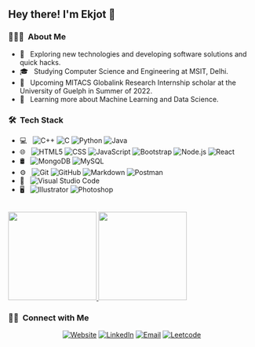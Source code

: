 <!-- ### Hi there 👋 -->

<!-- <img src="https://raw.githubusercontent.com/AVS1508/AVS1508/master/assets/Aditya%20Vikram%20Singh%20Banner.png"> -->

<h2> Hey there! I'm Ekjot 👋</h2>

<h3> 👨🏻‍💻 &nbsp;About Me </h3>

- 🤔 &nbsp; Exploring new technologies and developing software solutions and quick hacks.
- 🎓 &nbsp; Studying Computer Science and Engineering at MSIT, Delhi.
- 💼 &nbsp; Upcoming MITACS Globalink Research Internship scholar at the University of Guelph in Summer of 2022.
- 🌱 &nbsp; Learning more about Machine Learning and Data Science.
<!-- - ✍️ &nbsp; Pursuing Graphic Design and Blog Writing as hobbies/side hustles. -->

<h3> 🛠 &nbsp;Tech Stack</h3>

  
<!--   ![R (Statistics)](https://img.shields.io/badge/-R-333333?style=flat&logo=R&logoColor=276DC3) -->

<!--   ![RStudio](https://img.shields.io/badge/-RStudio-333333?style=flat&logo=rstudio) -->
<!--   ![Eclipse](https://img.shields.io/badge/-Eclipse-333333?style=flat&logo=eclipse-ide&logoColor=2C2255) -->
<!--   ![InDesign](https://img.shields.io/badge/-InDesign-333333?style=flat&logo=adobe-indesign) -->


- 💻 &nbsp;
  ![C++](https://img.shields.io/badge/-C++-333333?style=flat&logo=C%2B%2B&logoColor=00599C)
  ![C](https://img.shields.io/badge/-C-333333?style=flat&logo=C%2B%2B&logoColor=00599C)
  ![Python](https://img.shields.io/badge/-Python-333333?style=flat&logo=python)
  ![Java](https://img.shields.io/badge/-Java-333333?style=flat&logo=Java&logoColor=007396)
- 🌐 &nbsp;
  ![HTML5](https://img.shields.io/badge/-HTML5-333333?style=flat&logo=HTML5)
  ![CSS](https://img.shields.io/badge/-CSS-333333?style=flat&logo=CSS3&logoColor=1572B6)
  ![JavaScript](https://img.shields.io/badge/-JavaScript-333333?style=flat&logo=javascript)
  ![Bootstrap](https://img.shields.io/badge/-Bootstrap-333333?style=flat&logo=bootstrap&logoColor=563D7C)
  ![Node.js](https://img.shields.io/badge/-Node.js-333333?style=flat&logo=node.js)
  ![React](https://img.shields.io/badge/-React-333333?style=flat&logo=react)
- 🛢 &nbsp;
  ![MongoDB](https://img.shields.io/badge/-MongoDB-333333?style=flat&logo=mongodb)
  ![MySQL](https://img.shields.io/badge/-MySQL-333333?style=flat&logo=mysql)  
- ⚙️ &nbsp;
  ![Git](https://img.shields.io/badge/-Git-333333?style=flat&logo=git)
  ![GitHub](https://img.shields.io/badge/-GitHub-333333?style=flat&logo=github)
  ![Markdown](https://img.shields.io/badge/-Markdown-333333?style=flat&logo=markdown)
  ![Postman](https://img.shields.io/badge/-Postman-333333?style=flat&logo=postman)
- 🔧 &nbsp;
  ![Visual Studio Code](https://img.shields.io/badge/-Visual%20Studio%20Code-333333?style=flat&logo=visual-studio-code&logoColor=007ACC)
- 🖥 &nbsp;
  ![Illustrator](https://img.shields.io/badge/-Illustrator-333333?style=flat&logo=adobe-illustrator)
  ![Photoshop](https://img.shields.io/badge/-Photoshop-333333?style=flat&logo=adobe-photoshop)

<br/>

<a href="https://github.com/EkjotKaur">
  <img height="180em" src="https://github-readme-stats.vercel.app/api?username=EkjotKaur&theme=buefy&show_icons=true" />
  <img height="180em" src="https://github-readme-stats.vercel.app/api/top-langs/?username=EkjotKaur&theme=buefy&layout=compact" />
</a>

<br/>

<h3> 🤝🏻 &nbsp;Connect with Me </h3>

<p align="center">
<a href="https://ekjotkaur.github.io/"><img alt="Website" src="https://img.shields.io/badge/Website-https://ekjotkaur.github.io/-blue?style=flat-square&logo=google-chrome"></a>
<a href="https://www.linkedin.com/in/ekjot-kaur13/"><img alt="LinkedIn" src="https://img.shields.io/badge/LinkedIn-Ekjot%20Kaur-blue?style=flat-square&logo=linkedin"></a>
<!-- <a href="https://www.instagram.com/adityavs_/"><img alt="Instagram" src="https://img.shields.io/badge/Instagram-adityavs__-blue?style=flat-square&logo=instagram"></a> -->
<a href="mailto:ekjotkaurk13@gmail.com"><img alt="Email" src="https://img.shields.io/badge/Email-ekjotkaurk13@gmail.com-blue?style=flat-square&logo=gmail"></a>
<a href="https://leetcode.com/ekjotkaurk13/"><img alt="Leetcode" src="https://img.shields.io/badge/Leetcode-ekjotkaurk13/-blue?style=flat-square&logo=leetcode"></a>
</p>

<!--
**EkjotKaur/EkjotKaur** is a ✨ _special_ ✨ repository because its `README.md` (this file) appears on your GitHub profile.

Here are some ideas to get you started:

- 🔭 I’m currently working on ...
- 🌱 I’m currently learning ...
- 👯 I’m looking to collaborate on ...
- 🤔 I’m looking for help with ...
- 💬 Ask me about ...
- 📫 How to reach me: ...
- 😄 Pronouns: ...
- ⚡ Fun fact: ...
-->
